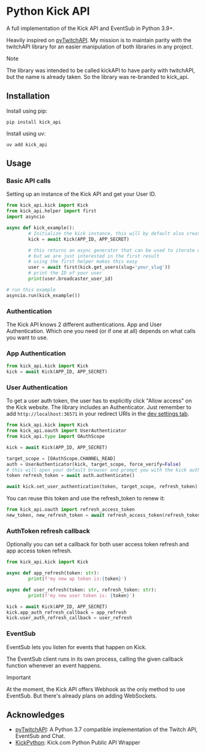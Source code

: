 # Python Kick API

A full implementation of the Kick API and EventSub in Python 3.9+.

Heavily inspired on [pyTwitchAPI](https://github.com/Teekeks/pyTwitchAPI). My mission is to maintain parity with the twitchAPI library for an easier manipulation of both libraries in any project.

> [!NOTE]
> The library was intended to be called kickAPI to have parity with twitchAPI, but the name is already taken. So the library was re-branded to kick_api.

## Installation

Install using pip:

```
pip install kick_api
```

Install using uv:
```
uv add kick_api
```

<!-- ## Documentation

A full API documentation can be found on readthedocs.org. -->

## Usage

### Basic API calls

Setting up an instance of the Kick API and get your User ID.

```python
from kick_api.kick import Kick
from kick_api.helper import first
import asyncio

async def kick_example():
        # Initialize the kick instance, this will by default also create an app authentication for you
        kick = await Kick(APP_ID, APP_SECRET)

        # this returns an async generator that can be used to iterate over all results
        # but we are just interested in the first result
        # using the first helper makes this easy
        user = await first(kick.get_users(slug='your_slug'))
        # print the ID of your user
        print(user.broadcaster_user_id)

# run this example
asyncio.run(kick_example())
```

### Authentication

The Kick API knows 2 different authentications. App and User Authentication. Which one you need (or if one at all) depends on what calls you want to use.

###  App Authentication

```python
from kick_api.kick import Kick
kick = await Kick(APP_ID, APP_SECRET)
```

### User Authentication

To get a user auth token, the user has to explicitly click "Allow access" on the Kick website. The library includes an Authenticator. Just remember to add `http://localhost:36571` in your redirect URIs in the [dev settings tab](https://kick.com/settings/developer).

```python
from kick_api.kick import Kick
from kick_api.oauth import UserAuthenticator
from kick_api.type import OAuthScope

kick = await Kick(APP_ID, APP_SECRET)

target_scope = [OAuthScope.CHANNEL_READ]
auth = UserAuthenticator(kick, target_scope, force_verify=False)
# this will open your default browser and prompt you with the kick auth website
token refresh_token = await auth.authenticate()

await kick.set_user_authentication(token, target_scope, refresh_token)
```

You can reuse this token and use the refresh_token to renew it:
```python
from kick_api.oauth import refresh_access_token
new_token, new_refresh_token = await refresh_access_token(refresh_token, APP_ID, APP_SECRET)
```

### AuthToken refresh callback

Optionally you can set a callback for both user access token refresh and app access token refresh.

```python
from kick_api.kick import Kick

async def app_refresh(token: str):
        print(f'my new ap token is:{token}')

async def user_refresh(token: str, refresh_token: str):
        print(f'my new user token is: {token}')

kick = await Kick(APP_ID, APP_SECRET)
kick.app_auth_refresh_callback = app_refresh
kick.user_auth_refresh_callback = user_refresh
```

### EventSub

EventSub lets you listen for events that happen on Kick.

The EventSub client runs in its own process, calling the given callback function whenever an event happens.

> [!IMPORTANT]
> At the moment, the Kick API offers Webhook as the only method to use EventSub. But there's already plans on adding WebSockets.

## Acknowledges

- [pyTwitchAPI](https://github.com/Teekeks/pyTwitchAPI): A Python 3.7 compatible implementation of the Twitch API, EventSub and Chat.
- [KickPython](https://github.com/berkay-digital/kickpython): Kick.com Python Public API Wrapper
